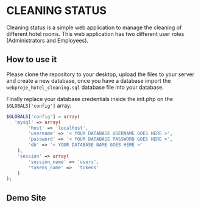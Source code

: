 # CLEANING STATUS
Cleaning status is a simple web application to manage the cleaning of different hotel rooms. This web application has two different user roles (Administrators and Employees).



## How to use it
Please clone the repository to your desktop, upload the files to your server and create a new database, once you have a database import the `webproje_hotel_cleaning.sql` database file into your database.

Finally replace your database credentials inside the init.php on the `$GLOBALS['config']` array:

```php
$GLOBALS['config'] = array(
   'mysql' => array(
		'host' => 'localhost',
		'username' => '< YOUR DATABASE USERNAME GOES HERE >',
		'password' => '< YOUR DATABASE PASSWORD GOES HERE >',
		'db' => '< YOUR DATABASE NAME GOES HERE >'
	),
	'session' => array(
		'session_name' => 'users',
		'tokens_name' =>  'tokens'
	)
);
```

## Demo Site

